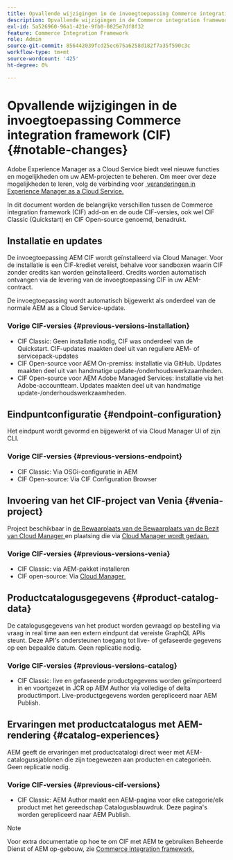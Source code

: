 ```yaml
---
title: Opvallende wijzigingen in de invoegtoepassing Commerce integration framework (CIF)
description: Opvallende wijzigingen in de Commerce integration framework (CIF) ten opzichte van de oude CIF-versies.
exl-id: 5a526960-96a1-421e-9fb0-0825e7df8f32
feature: Commerce Integration Framework
role: Admin
source-git-commit: 856442039fcd25ec675a6258d182f7a35f590c3c
workflow-type: tm+mt
source-wordcount: '425'
ht-degree: 0%

---
```



# Opvallende wijzigingen in de invoegtoepassing Commerce integration framework (CIF) {#notable-changes}

Adobe Experience Manager as a Cloud Service biedt veel nieuwe functies en mogelijkheden om uw AEM-projecten te beheren. Om meer over deze mogelijkheden te leren, volg de verbinding voor [&#x200B; veranderingen in Experience Manager as a Cloud Service.](/help/release-notes/aem-cloud-changes.md)

In dit document worden de belangrijke verschillen tussen de Commerce integration framework (CIF) add-on en de oude CIF-versies, ook wel CIF Classic (Quickstart) en CIF Open-source genoemd, benadrukt.

## Installatie en updates

De invoegtoepassing AEM CIF wordt geïnstalleerd via Cloud Manager. Voor de installatie is een CIF-krediet vereist, behalve voor sandboxen waarin CIF zonder credits kan worden geïnstalleerd. Credits worden automatisch ontvangen via de levering van de invoegtoepassing CIF in uw AEM-contract.

De invoegtoepassing wordt automatisch bijgewerkt als onderdeel van de normale AEM as a Cloud Service-update.

### Vorige CIF-versies {#previous-versions-installation}

* CIF Classic: Geen installatie nodig, CIF was onderdeel van de Quickstart. CIF-updates maakten deel uit van reguliere AEM- of servicepack-updates
* CIF Open-source voor AEM On-premiss: installatie via GitHub. Updates maakten deel uit van handmatige update-/onderhoudswerkzaamheden.
* CIF Open-source voor AEM Adobe Managed Services: installatie via het Adobe-accountteam. Updates maakten deel uit van handmatige update-/onderhoudswerkzaamheden.

## Eindpuntconfiguratie {#endpoint-configuration}

Het eindpunt wordt gevormd en bijgewerkt of via Cloud Manager UI of zijn CLI.

### Vorige CIF-versies {#previous-versions-endpoint}

* CIF Classic: Via OSGi-configuratie in AEM
* CIF Open-source: Via CIF Configuration Browser

## Invoering van het CIF-project van Venia {#venia-project}

Project beschikbaar in [&#x200B; de Bewaarplaats van de Bewaarplaats van de Bezit van Cloud Manager &#x200B;](/help/implementing/cloud-manager/managing-code/integrating-with-git.md) en plaatsing die via [&#x200B; Cloud Manager wordt gedaan.](/help/implementing/deploying/overview.md)

### Vorige CIF-versies {#previous-versions-venia}

* CIF Classic: via AEM-pakket installeren
* CIF open-source: Via [&#x200B; Cloud Manager &#x200B;](https://experienceleague.adobe.com/docs/experience-manager-cloud-manager/content/introduction.html?lang=nl-NL)

## Productcatalogusgegevens {#product-catalog-data}

De catalogusgegevens van het product worden gevraagd op bestelling via vraag in real time aan een extern eindpunt dat vereiste GraphQL APIs steunt. Deze API&#39;s ondersteunen toegang tot live- of gefaseerde gegevens op een bepaalde datum. Geen replicatie nodig.

### Vorige CIF-versies {#previous-versions-catalog}

* CIF Classic: live en gefaseerde productgegevens worden geïmporteerd in en voortgezet in JCR op AEM Author via volledige of delta productimport. Live-productgegevens worden gerepliceerd naar AEM Publish.

## Ervaringen met productcatalogus met AEM-rendering {#catalog-experiences}

AEM geeft de ervaringen met productcatalogi direct weer met AEM-catalogussjablonen die zijn toegewezen aan producten en categorieën. Geen replicatie nodig.

### Vorige CIF-versies {#previous-cif-versions}

* CIF Classic: AEM Author maakt een AEM-pagina voor elke categorie/elk product met het gereedschap Catalogusblauwdruk. Deze pagina&#39;s worden gerepliceerd naar AEM Publish.

>[!NOTE]
>
>Voor extra documentatie op hoe te om CIF met AEM te gebruiken Beheerde Dienst of AEM op-gebouw, zie [&#x200B; Commerce integration framework.](https://www.adobe.io/apis/experiencecloud/commerce-integration-framework/getting-started.html)
